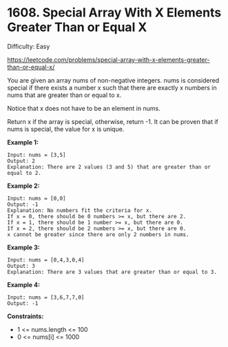 # 1608. Special Array With X Elements Greater Than or Equal X

Difficulty: Easy

https://leetcode.com/problems/special-array-with-x-elements-greater-than-or-equal-x/

You are given an array nums of non-negative integers. nums is considered special if there exists a number x such that there are exactly x numbers in nums that are greater than or equal to x.

Notice that x does not have to be an element in nums.

Return x if the array is special, otherwise, return -1. It can be proven that if nums is special, the value for x is unique.

**Example 1:**
```
Input: nums = [3,5]
Output: 2
Explanation: There are 2 values (3 and 5) that are greater than or equal to 2.
```

**Example 2:**
```
Input: nums = [0,0]
Output: -1
Explanation: No numbers fit the criteria for x.
If x = 0, there should be 0 numbers >= x, but there are 2.
If x = 1, there should be 1 number >= x, but there are 0.
If x = 2, there should be 2 numbers >= x, but there are 0.
x cannot be greater since there are only 2 numbers in nums.
```

**Example 3:**
```
Input: nums = [0,4,3,0,4]
Output: 3
Explanation: There are 3 values that are greater than or equal to 3.
```

**Example 4:**
```
Input: nums = [3,6,7,7,0]
Output: -1
```

**Constraints:**

* 1 <= nums.length <= 100
* 0 <= nums[i] <= 1000
